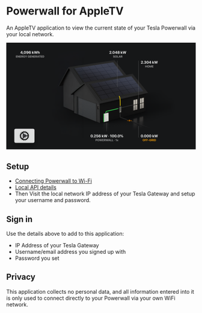 # Powerwall for AppleTV

An AppleTV application to view the current state of your Tesla Powerwall via your local network.

<img src="powerwall-tv.png" />

## Setup

* [Connecting Powerwall to Wi-Fi](https://www.tesla.com/en_au/support/energy/powerwall/mobile-app/connecting-powerwall-wi-fi)
* [Local API details](https://github.com/vloschiavo/powerwall2)
* Then Visit the local network IP address of your Tesla Gateway and setup your username and password.

## Sign in

Use the details above to add to this application:

* IP Address of your Tesla Gateway
* Username/email address you signed up with
* Password you set

## Privacy

This application collects no personal data, and all information entered into it is only used to connect directly to your Powerwall via your own WiFi network.

